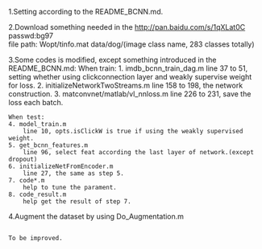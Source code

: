 1.Setting according to the README_BCNN.md.

2.Download something needed in the http://pan.baidu.com/s/1qXLat0C  passwd:bg97  
  file path: Wopt/tinfo.mat
             data/dog/(image class name, 283 classes totally)

3.Some codes is modified, except something introduced in the README_BCNN.md:
    When train:
    1. imdb_bcnn_train_dag.m
        line 37 to 51, setting whether using clickconnection layer and weakly 
        supervise weight for loss.
    2. initializeNetworkTwoStreams.m
        line 158 to 198, the network construction.
    3. matconvnet/matlab/vl_nnloss.m
        line 226 to 231, save the loss each batch.

    When test:
    4. model_train.m
        line 10, opts.isClickW is true if using the weakly supervised weight.
    5. get_bcnn_features.m
        line 96, select feat according the last layer of network.(except dropout)
    6. initializeNetFromEncoder.m
        line 27, the same as step 5.
    7. code*.m
        help to tune the parament.
    8. code_result.m
        help get the result of step 7.


4.Augment the dataset by using Do_Augmentation.m



                                                                                To be improved.

